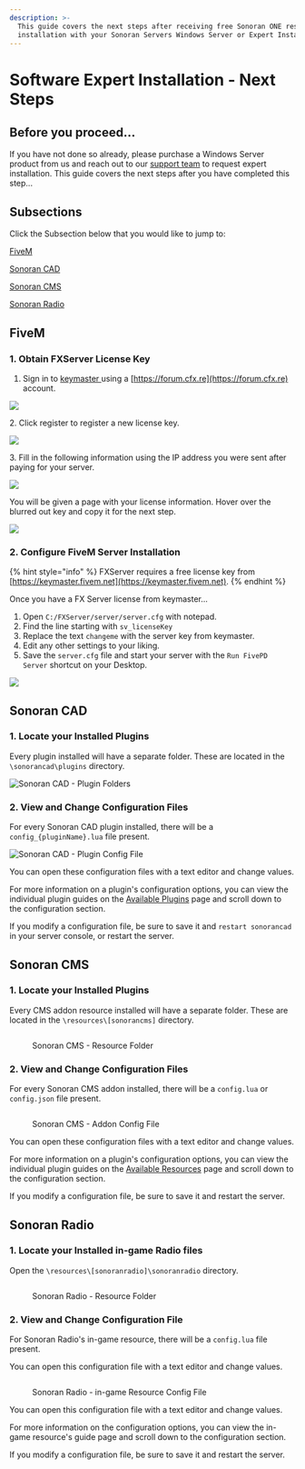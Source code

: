 ```yaml
---
description: >-
  This guide covers the next steps after receiving free Sonoran ONE resource
  installation with your Sonoran Servers Windows Server or Expert Installation.
---
```


# Software Expert Installation - Next Steps

## Before you proceed...

If you have not done so already, please purchase a Windows Server product from us and reach out to our [support team](https://sonoranservers.com/contact.php) to request expert installation. This guide covers the next steps after you have completed this step...

## Subsections

Click the Subsection below that you would like to jump to:

[FiveM](software-expert-installation-next-steps.md#fivem)

[Sonoran CAD](software-expert-installation-next-steps.md#sonoran-cad)

[Sonoran CMS](software-expert-installation-next-steps.md#sonoran-cms)

[Sonoran Radio](software-expert-installation-next-steps.md#sonoran-radio)

## FiveM

### 1. Obtain FXServer License Key

1. Sign in to [keymaster ](https://keymaster.fivem.net)using a [https://forum.cfx.re](https://forum.cfx.re) account.

![](<../../.gitbook/assets/image (150).png>)

&#x20;   2\. Click register to register a new license key.

![](<../../.gitbook/assets/image (47).png>)

&#x20;   3\. Fill in the following information using the IP address you were sent after paying for your server.

![](<../../.gitbook/assets/image (44).png>)

You will be given a page with your license information. Hover over the blurred out key and copy it for the next step.

![](<../../.gitbook/assets/image (138).png>)

### 2. Configure FiveM Server Installation

{% hint style="info" %}
FXServer requires a free license key from [https://keymaster.fivem.net](https://keymaster.fivem.net).
{% endhint %}

Once you have a FX Server license from keymaster...

1. Open `C:/FXServer/server/server.cfg` with notepad.
2. Find the line starting with `sv_licenseKey`
3. Replace the text `changeme` with the server key from keymaster.
4. Edit any other settings to your liking.
5. Save the `server.cfg` file and start your server with the `Run FivePD Server` shortcut on your Desktop.

![](<../../.gitbook/assets/image (32).png>)



## Sonoran CAD

### 1. Locate your Installed Plugins

Every plugin installed will have a separate folder. These are located in the `\sonorancad\plugins` directory.

![Sonoran CAD - Plugin Folders](<../../.gitbook/assets/image (11) (1).png>)

### 2. View and Change Configuration Files

For every Sonoran CAD plugin installed, there will be a `config_{pluginName}.lua` file present.

![Sonoran CAD - Plugin Config File](<../../.gitbook/assets/image (12) (1).png>)

You can open these configuration files with a text editor and change values.

For more information on a plugin's configuration options, you can view the individual plugin guides on the [Available Plugins](https://info.sonorancad.com/integration-plugins/integration-plugins/available-plugins) page and scroll down to the configuration section.

If you modify a configuration file, be sure to save it and `restart sonorancad` in your server console, or restart the server.



## Sonoran CMS

### 1. Locate your Installed Plugins

Every CMS addon resource installed will have a separate folder. These are located in the `\resources\[sonorancms]` directory.

<figure><img src="../../.gitbook/assets/ZylVox9au9.png" alt=""><figcaption><p>Sonoran CMS - Resource Folder</p></figcaption></figure>

### 2. View and Change Configuration Files

For every Sonoran CMS addon installed, there will be a `config.lua` or `config.json` file present.

<figure><img src="../../.gitbook/assets/Ag0gX813Mc.png" alt=""><figcaption><p>Sonoran CMS - Addon Config File</p></figcaption></figure>

You can open these configuration files with a text editor and change values.

For more information on a plugin's configuration options, you can view the individual plugin guides on the [Available Resources](broken-reference) page and scroll down to the configuration section.

If you modify a configuration file, be sure to save it and restart the server.



## Sonoran Radio

### 1. Locate your Installed in-game Radio files

Open the `\resources\[sonoranradio]\sonoranradio` directory.

<figure><img src="../../.gitbook/assets/Screenshot 2023-03-20 165615.png" alt=""><figcaption><p>Sonoran Radio - Resource Folder</p></figcaption></figure>

### 2. View and Change Configuration File

For Sonoran Radio's in-game resource, there will be a `config.lua` file present.

You can open this configuration file with a text editor and change values.

<figure><img src="../../.gitbook/assets/efVhTeteVQ.png" alt=""><figcaption><p>Sonoran Radio - in-game Resource Config File</p></figcaption></figure>

You can open this configuration file with a text editor and change values.

For more information on the configuration options, you can view the in-game resource's guide page and scroll down to the configuration section.

If you modify a configuration file, be sure to save it and restart the server.
